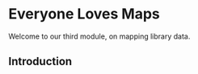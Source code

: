 Everyone Loves Maps
=================

Welcome to our third module, on mapping library data.

Introduction
------------